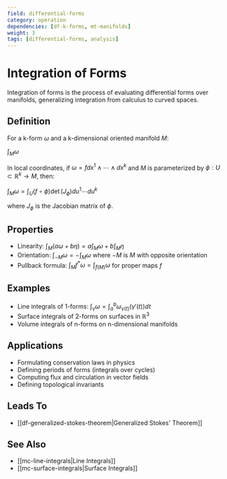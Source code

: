 ```yaml
---
field: differential-forms
category: operation
dependencies: [df-k-forms, mt-manifolds]
weight: 3
tags: [differential-forms, analysis]
---
```


# Integration of Forms

Integration of forms is the process of evaluating differential forms over manifolds, generalizing integration from calculus to curved spaces.

## Definition
For a k-form $\omega$ and a k-dimensional oriented manifold $M$:

$\int_M \omega$

In local coordinates, if $\omega = f dx^1 \wedge \cdots \wedge dx^k$ and $M$ is parameterized by $\phi: U \subset \mathbb{R}^k \to M$, then:

$\int_M \omega = \int_U (f \circ \phi) \det(J_\phi) du^1 \cdots du^k$

where $J_\phi$ is the Jacobian matrix of $\phi$.

## Properties
- Linearity: $\int_M (a\omega + b\eta) = a\int_M \omega + b\int_M \eta$
- Orientation: $\int_{-M} \omega = -\int_M \omega$ where $-M$ is $M$ with opposite orientation
- Pullback formula: $\int_M f^*\omega = \int_{f(M)} \omega$ for proper maps $f$

## Examples
- Line integrals of 1-forms: $\int_\gamma \omega = \int_a^b \omega_{\gamma(t)}(\gamma'(t)) dt$
- Surface integrals of 2-forms on surfaces in $\mathbb{R}^3$
- Volume integrals of n-forms on n-dimensional manifolds

## Applications
- Formulating conservation laws in physics
- Defining periods of forms (integrals over cycles)
- Computing flux and circulation in vector fields
- Defining topological invariants

## Leads To
- [[df-generalized-stokes-theorem|Generalized Stokes' Theorem]]

## See Also
- [[mc-line-integrals|Line Integrals]]
- [[mc-surface-integrals|Surface Integrals]]
